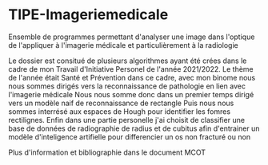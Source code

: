 # TIPE-Imageriemedicale
Ensemble de programmes permettant d'analyser une image dans l'optique de l'appliquer à l'imagerie médicale et particulièrement à la radiologie

Le dossier est consitué de plusieurs algorithmes ayant été crées dans le cadre de mon Travail d'Initiative Personel de l'année 2021/2022.
Le thème de l'année était Santé et Prévention dans ce cadre, avec mon binome nous nous sommes dirigés vers la reconnaissance de pathologie en lien avec l'imagerie médicale
Nous nous somme donc dans un premier temps dirigé vers un modèle naif de reconnaissance de rectangle
Puis nous nous sommes interrésé aux espaces de Hough pour identifier les fomres rectilignes.
Enfin dans une partie personelle j'ai choisit de classifier une base de données de radiographie de radius et de cubitus afin d'entrainer un modèle d'inteligence artifielle pour differencier un os non fracturé ou non

Plus d'information et bibliographie dans le document MCOT
